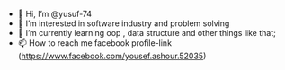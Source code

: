 - 👋 Hi, I’m @yusuf-74
- 👀 I’m interested in software industry and problem solving 
- 🌱 I’m currently learning oop , data structure and other things like that;
- 📫 How to reach me facebook profile-link (https://www.facebook.com/yousef.ashour.52035)

<!---
yusuf-74/yusuf-74 is a ✨ special ✨ repository because its `README.md` (this file) appears on your GitHub profile.
You can click the Preview link to take a look at your changes.
--->
